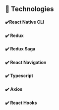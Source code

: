 ## 🚀 Technologies

#### ✔️React Native CLI

#### ✔️ Redux

#### ✔️ Redux Saga

#### ✔️ React Navigation

#### ✔️ Typescript

#### ✔️ Axios

#### ✔️ React Hooks
